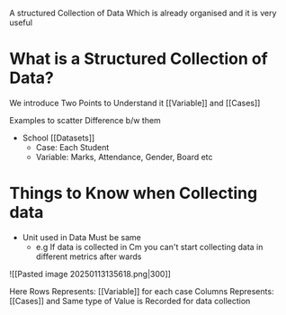 A structured Collection of Data Which is already organised and it is very useful

# What is a Structured Collection of Data?
We introduce Two Points to Understand it 
[[Variable]] and [[Cases]]

Examples to scatter Difference b/w them

- School [[Datasets]] 
	- Case: Each Student
	- Variable: Marks, Attendance, Gender, Board etc

# Things to Know when Collecting data

- Unit used in Data Must be same 
	- e.g If data is collected in Cm you can't start collecting data in different metrics after wards

![[Pasted image 20250113135618.png|300]]

Here Rows Represents: [[Variable]] for each case
Columns Represents: [[Cases]] and Same type of Value is Recorded for data collection